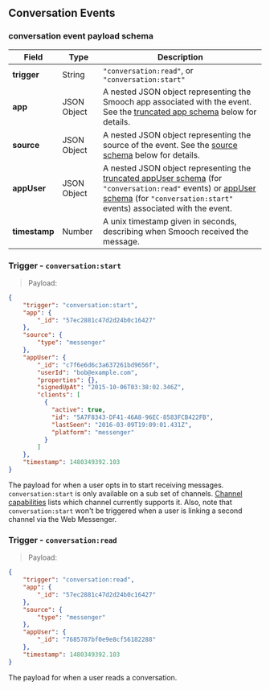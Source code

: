 ## Conversation Events

### conversation event payload schema

| Field       | Type        | Description                                                                                                                                  |
|-------------|-------------|----------------------------------------------------------------------------------------------------------------------------------------------|
| **trigger** | String      | `"conversation:read"`, or `"conversation:start"`                                                                                                                       |
| **app** | JSON Object | A nested JSON object representing the Smooch app associated with the event. See the [truncated app schema](#truncated-app-schema) below for details.                          |
| **source** | JSON Object | A nested JSON object representing the source of the event. See the [source schema](#source-schema) below for details.                                        |
| **appUser** | JSON Object | A nested JSON object representing the [truncated appUser schema](#truncated-appuser-schema) (for `"conversation:read"` events) or [appUser schema](#appuser-schema) (for `"conversation:start"` events) associated with the event.|
| **timestamp** | Number      | A unix timestamp given in seconds, describing when Smooch received the message.                                                              |


### Trigger - `conversation:start`

> Payload:

```json
{
    "trigger": "conversation:start",
    "app": {
        "_id": "57ec2881c47d2d24b0c16427"
    },
    "source": {
        "type": "messenger"
    },
    "appUser": {
        "_id": "c7f6e6d6c3a637261bd9656f",
        "userId": "bob@example.com",
        "properties": {},
        "signedUpAt": "2015-10-06T03:38:02.346Z",
        "clients": [
          {
            "active": true,
            "id": "5A7F8343-DF41-46A8-96EC-8583FCB422FB",
            "lastSeen": "2016-03-09T19:09:01.431Z",
            "platform": "messenger"
          }
        ]
    },
    "timestamp": 1480349392.103
}
```

The payload for when a user opts in to start receiving messages. `conversation:start` is only available on a sub set of channels. [Channel capabilities](https://docs.smooch.io/guide/channel-capabilities/) lists which channel currently supports it. Also, note that `conversation:start` won't be triggered when a user is linking a second channel via the Web Messenger.

### Trigger - `conversation:read`

> Payload:

```json
{
    "trigger": "conversation:read",
    "app": {
        "_id": "57ec2881c47d2d24b0c16427"
    },
    "source": {
        "type": "messenger"
    },
    "appUser": {
        "_id": "7685787bf0e9e8cf56182288"
    },
    "timestamp": 1480349392.103
}
```

The payload for when a user reads a conversation.
